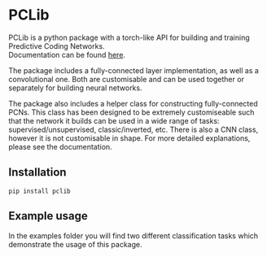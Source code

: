 # PCLib


PCLib is a python package with a torch-like API for building and training Predictive Coding Networks.<br> 
Documentation can be found [here](https://joeagriffith.github.io/pclib/).

The package includes a fully-connected layer implementation, as well as a convolutional one. Both are customisable and can be used together or separately for building neural networks.

The package also includes a helper class for constructing fully-connected PCNs. This class has been designed to be extremely customiseable such that the network it builds can be used in a wide range of tasks: supervised/unsupervised, classic/inverted, etc. There is also a CNN class, however it is not customisable in shape. For more detailed explanations, please see the documentation.

## Installation
```
pip install pclib
```

## Example usage

In the examples folder you will find two different classification tasks which demonstrate the usage of this package.